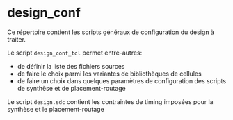 # design_conf

Ce répertoire contient les scripts généraux de configuration du design à traiter. 

Le script ``design_conf_tcl`` permet entre-autres:

- de définir la liste des fichiers sources 
- de faire le choix parmi les variantes de bibliothèques de cellules
- de faire un choix dans quelques paramètres de configuration des scripts de synthèse et de placement-routage

Le script  ``design.sdc`` contient les contraintes de timing imposées pour la synthèse et le placement-routage

